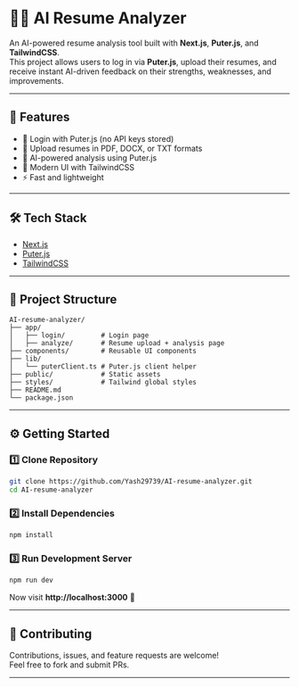 # 🧑‍💻 AI Resume Analyzer

An AI-powered resume analysis tool built with **Next.js**, **Puter.js**, and **TailwindCSS**.  
This project allows users to log in via **Puter.js**, upload their resumes, and receive instant AI-driven feedback on their strengths, weaknesses, and improvements.

---

## 🚀 Features
- 🔐 Login with Puter.js (no API keys stored)
- 📂 Upload resumes in PDF, DOCX, or TXT formats
- 🤖 AI-powered analysis using Puter.js
- 🎨 Modern UI with TailwindCSS
- ⚡ Fast and lightweight

---

## 🛠️ Tech Stack
- [Next.js](https://nextjs.org/)
- [Puter.js](https://puter.com/)
- [TailwindCSS](https://tailwindcss.com/)

---

## 📂 Project Structure
```
AI-resume-analyzer/
├── app/
│   ├── login/         # Login page
│   ├── analyze/       # Resume upload + analysis page
├── components/        # Reusable UI components
├── lib/
│   └── puterClient.ts # Puter.js client helper
├── public/            # Static assets
├── styles/            # Tailwind global styles
├── README.md
└── package.json
```

---

## ⚙️ Getting Started

### 1️⃣ Clone Repository
```bash
git clone https://github.com/Yash29739/AI-resume-analyzer.git
cd AI-resume-analyzer
```

### 2️⃣ Install Dependencies
```bash
npm install
```

### 3️⃣ Run Development Server
```bash
npm run dev
```

Now visit **http://localhost:3000** 🚀

---

## 🤝 Contributing
Contributions, issues, and feature requests are welcome!  
Feel free to fork and submit PRs.

---
